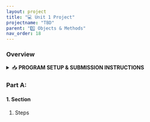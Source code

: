 ```yaml
---
layout: project
title: "💻 Unit 1 Project"
projectname: "TBD"
parent: "1️⃣ Objects & Methods"
nav_order: 18
---
```



### Overview

<html>
<details>
<summary>📥 <strong class="text-green-200">PROGRAM SETUP & SUBMISSION INSTRUCTIONS</strong></summary>
  
<div class="setup" markdown="block">

1. Go to the `CS2 Unit 1 Project` assignment on **Blackbaud** and follow the provided **GitHub Classroom** link.
  > 📁 Clicking the link generates a **private repository** for your project with the appropriate starter code. Note that **projects** are stored within the [BWL-CS Organization](https://github.com/BWL-CS), so you _cannot_ access it from the "Your Repositories" page!
2. Open the repository in a **Codespace** whenever you spend time working on the program, in class or at home. 
  > ⚠️ Always remember to `commit changes` after every coding session!
3. When your project is complete, **submit the link to your repository** in the `CS2 Unit 1 Project` assignment on Blackbaud.

</div>

</details>
</html>

### Part A: 

#### 1. Section
<div class="task" markdown="block">

1. Steps

</div> 
